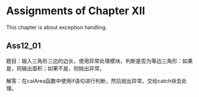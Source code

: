 # Assignments of Chapter XII

This chapter is about exception handling.

## Ass12_01
题目：输入三角形三边的边长，使用异常处理模块，判断是否为等边三角形：如果是，则输出面积；如果不是，则抛出异常。

解答：在calArea函数中使用if语句进行判断，然后抛出异常。交给catch块去处理。